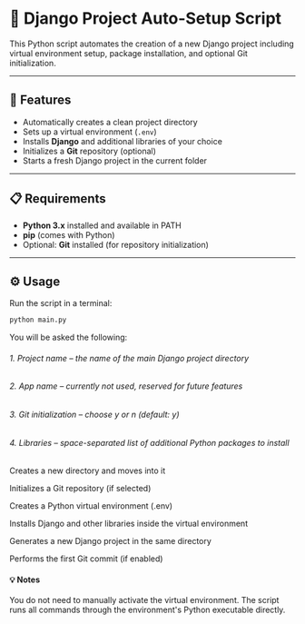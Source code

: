 # 🧰 Django Project Auto-Setup Script

This Python script automates the creation of a new Django project including virtual environment setup, package installation, and optional Git initialization.

---

## 🚀 Features
- Automatically creates a clean project directory  
- Sets up a virtual environment (`.env`)  
- Installs **Django** and additional libraries of your choice  
- Initializes a **Git** repository (optional)  
- Starts a fresh Django project in the current folder  

---

## 📋 Requirements
- **Python 3.x** installed and available in PATH  
- **pip** (comes with Python)
- Optional: **Git** installed (for repository initialization)

---

## ⚙️ Usage

Run the script in a terminal:

```bash
python main.py
```
You will be asked the following:

###### 1. Project name – the name of the main Django project directory

###### 2. App name – currently not used, reserved for future features

###### 3. Git initialization – choose y or n (default: y)

###### 4. Libraries – space-separated list of additional Python packages to install

Creates a new directory and moves into it

Initializes a Git repository (if selected)

Creates a Python virtual environment (.env)

Installs Django and other libraries inside the virtual environment

Generates a new Django project in the same directory

Performs the first Git commit (if enabled)
 
#### 💡 Notes
You do not need to manually activate the virtual environment.
The script runs all commands through the environment's Python executable directly.

